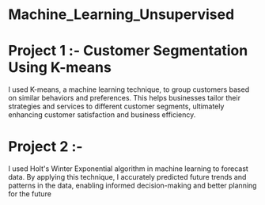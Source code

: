 # Machine_Learning_Unsupervised
# Project 1 :- Customer Segmentation Using K-means 
I used K-means, a machine learning technique, to group customers based on similar behaviors and preferences. This helps businesses tailor their strategies and services to different customer segments, ultimately enhancing customer satisfaction and business efficiency.
# Project 2 :- 
I used Holt's Winter Exponential algorithm in machine learning to forecast data. By applying this technique, I accurately predicted future trends and patterns in the data, enabling informed decision-making and better planning for the future
